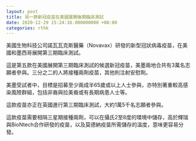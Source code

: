 ```yaml
---
layout: post
title: 另一款新冠疫苗在美國展開後期臨床測試
date: 2020-12-29 15:24:16.000000000 +08:00
categories: rthk
---
```


美國生物科技公司諾瓦瓦克斯醫藥（Novavax）研發的新型冠狀病毒疫苗，在美國和墨西哥展開第三期臨床測試。

這是第五款在美國展開第三期臨床測試的候選新冠疫苗，美墨兩地合共有3萬名志願者參與。三分之二的人將接種兩劑疫苗，其他則注射安慰劑。

美墨受試者中，目標是招募至少兩成半65歲或以上人士參與，亦特別著重較高感染風險群組，包括非裔與拉美裔或有長期病患人士等。

這款疫苗亦正在英國進行第三期臨床測試，大約1萬5千名志願者參與。

這款疫苗需要相隔三星期接種兩劑，可以在攝氏2至8度的環境中儲存，高於輝瑞與BioNtech合作研發的疫苗，以及莫德納疫苗所需儲存的溫度，意味更容易分發。
